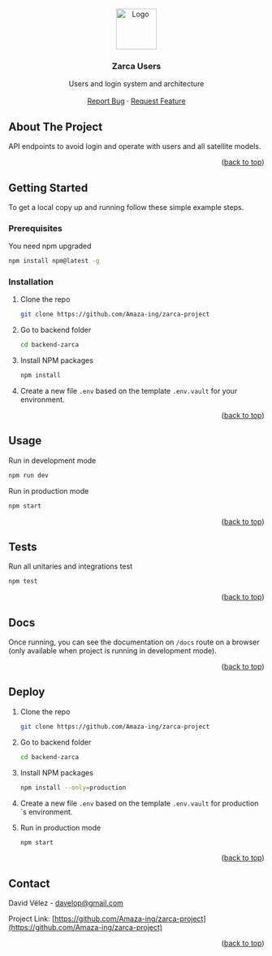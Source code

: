 <a name="readme-top"></a>

<br />
<div align="center">
  <a href="https://github.com/github_username/repo_name">
    <img src="https://www.zarca.es/wp-content/uploads/2016/07/Logo_Web.png" alt="Logo" width="80" height="80">
  </a>

<h3 align="center">Zarca Users</h3>

  <p align="center">
    Users and login system and architecture
    <br />
    <br />    
    <a href="https://github.com/Amaza-ing/zarca-project/issues">Report Bug</a>
    ·
    <a href="https://github.com/Amaza-ing/zarca-project/issues">Request Feature</a>
  </p>
</div>


## About The Project

API endpoints to avoid login and operate with users and all satellite models.

<p align="right">(<a href="#readme-top">back to top</a>)</p>


## Getting Started

To get a local copy up and running follow these simple example steps.

### Prerequisites

You need npm upgraded
  ```sh
  npm install npm@latest -g
  ```



### Installation

1. Clone the repo
   ```sh
   git clone https://github.com/Amaza-ing/zarca-project
   ```
   
2. Go to backend folder
   ```sh
   cd backend-zarca
   ```
   
3. Install NPM packages
   ```sh
   npm install
   ```
   
4. Create a new file `.env` based on the template `.env.vault` for your environment.

<p align="right">(<a href="#readme-top">back to top</a>)</p>


## Usage

Run in development mode
```sh
npm run dev
```

Run in production mode
```sh
npm start
```

<p align="right">(<a href="#readme-top">back to top</a>)</p>


## Tests

Run all unitaries and integrations test
```sh
npm test
```

<p align="right">(<a href="#readme-top">back to top</a>)</p>

## Docs
Once running, you can see the documentation on `/docs` route on a browser (only available when project is running in development mode).

<p align="right">(<a href="#readme-top">back to top</a>)</p>

## Deploy

1. Clone the repo
   ```sh
   git clone https://github.com/Amaza-ing/zarca-project
   ```
   
2. Go to backend folder
   ```sh
   cd backend-zarca
   ```
   
3. Install NPM packages
   ```sh
   npm install --only=production
   ```
   
4. Create a new file `.env` based on the template `.env.vault` for production´s environment.

5. Run in production mode
   ```sh
   npm start
   ```

<p align="right">(<a href="#readme-top">back to top</a>)</p>

## Contact

David Vélez - davelop@gmail.com

Project Link: [https://github.com/Amaza-ing/zarca-project](https://github.com/Amaza-ing/zarca-project)

<p align="right">(<a href="#readme-top">back to top</a>)</p>
